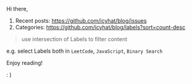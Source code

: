 Hi there,

1. Recent posts: https://github.com/icyhat/blog/issues
2. Categories: https://github.com/icyhat/blog/labels?sort=count-desc

> use intersection of Labels to filter content

e.g. select Labels both in `LeetCode`, `JavaScript`, `Binary Search`

Enjoy reading!

: ) 
